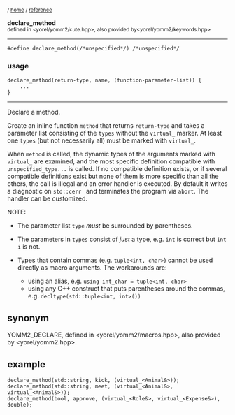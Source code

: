 
<sub>/ [home](/README.md) / [reference](/reference/README.md) </sub>

**declare_method**<br>
<sub>defined in <yorel/yomm2/cute.hpp>, also provided by<yorel/yomm2/keywords.hpp></sub>

---
```
#define declare_method(/*unspecified*/) /*unspecified*/
```
### usage
```
declare_method(return-type, name, (function-parameter-list)) {
    ...
}
```
---
Declare a method.

Create an inline function `method` that returns `return-type` and takes a
parameter list consisting of the `types` without the `virtual_` marker. At least
one `types` (but not necessarily all) must be marked with `virtual_`.

When `method` is called, the dynamic types of the arguments marked with
`virtual_` are examined, and the most specific definition compatible with
`unspecified_type...` is called. If no compatible definition exists, or if
several compatible definitions exist but none of them is more specific than all
the others, the call is illegal and an error handler is executed. By default it
writes a diagnostic on `std::cerr ` and terminates the program via `abort`. The
handler can be customized.

NOTE:

* The parameter list `type` _must_ be surrounded by parentheses.

* The parameters in `types` consist of _just_ a type, e.g. `int` is correct
  but `int i` is not.

* Types that contain commas (e.g. `tuple<int, char>`) cannot be used directly as
  macro arguments. The workarounds are:
  * using an alias, e.g. `using int_char = tuple<int, char>`
  * using any C++ construct that puts parentheses around the commas,
    e.g. `decltype(std::tuple<int, int>())`

## synonym
YOMM2_DECLARE, defined in <yorel/yomm2/macros.hpp>, also provided by <yorel/yomm2.hpp>.

## example
```
declare_method(std::string, kick, (virtual_<Animal&>));
declare_method(std::string, meet, (virtual_<Animal&>, virtual_<Animal&>));
declare_method(bool, approve, (virtual_<Role&>, virtual_<Expense&>), double);
```

